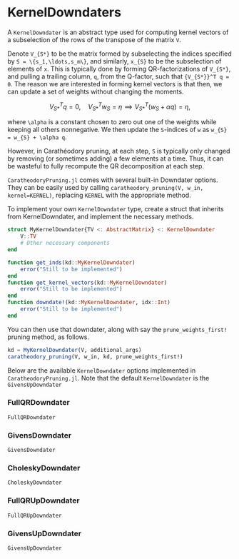 # KernelDowndaters

A `KernelDowndater` is an abstract type used for computing kernel vectors of a subselection of the rows of the transpose of the matrix ``V``. 

Denote ``V_{S*}`` to be the matrix formed by subselecting the indices specified by ``S = \{s_1,\ldots,s_m\}``, and similarly, ``x_{S}`` to be the subselection of elements of ``x``.
This is typically done by forming QR-factorizations of ``V_{S*}``, and pulling a trailing column, ``q``, from the Q-factor, such that ``{V_{S*}}^T q = 0``.
The reason we are interested in forming kernel vectors is that then, we can update a set of weights without changing the moments.
```math
{V_{S*}}^T q = 0,\quad {V_{S*}}^T w_{S} = \eta \implies {V_{S*}}^T (w_{S} + \alpha q) = \eta,
```
where ``\alpha`` is a constant chosen to zero out one of the weights while keeping all others nonnegative. We then update the ``S``-indices of ``w`` as ``w_{S} = w_{S} + \alpha q``.

However, in Carathéodory pruning, at each step, ``S`` is typically only changed by removing (or sometimes adding) a few elements at a time.
Thus, it can be wasteful to fully recompute the QR decomposition at each step. 

`CaratheodoryPruning.jl` comes with several built-in Downdater options. They can be easily used by calling `caratheodory_pruning(V, w_in, kernel=KERNEL)`, replacing `KERNEL` with the appropriate method. 

To implement your own `KernelDowndater` type, create a struct that inherits from KernelDowndater, and implement the necessary methods.
```julia
struct MyKernelDowndater{TV <: AbstractMatrix} <: KernelDowndater
    V::TV
    # Other necessary components
end

function get_inds(kd::MyKernelDowndater)
    error("Still to be implemented")
end
function get_kernel_vectors(kd::MyKernelDowndater)
    error("Still to be implemented")
end
function downdate!(kd::MyKernelDowndater, idx::Int)
    error("Still to be implemented")
end
```

You can then use that downdater, along with say the `prune_weights_first!` pruning method, as follows.
```julia
kd = MyKernelDowndater(V, additional_args)
caratheodory_pruning(V, w_in, kd, prune_weights_first!)
```

Below are the available `KernelDowndater` options implemented in `CaratheodoryPruning.jl`. Note that the default `KernelDowndater` is the `GivensUpDowndater`

### FullQRDowndater

```@docs
FullQRDowndater
```

### GivensDowndater

```@docs
GivensDowndater
```

### CholeskyDowndater

```@docs
CholeskyDowndater
```

### FullQRUpDowndater

```@docs
FullQRUpDowndater
```

### GivensUpDowndater

```@docs
GivensUpDowndater
```
